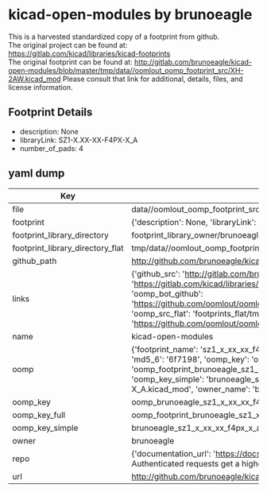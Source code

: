 # kicad-open-modules by brunoeagle  
This is a harvested standardized copy of a footprint from github.  
The original project can be found at:  
https://gitlab.com/kicad/libraries/kicad-footprints  
The original footprint can be found at:
http://gitlab.com/brunoeagle/kicad-open-modules/blob/master/tmp/data//oomlout_oomp_footprint_src/XH-2AW.kicad_mod
Please consult that link for additional, details, files, and license information.  
## Footprint Details
* description: None  
* libraryLink: SZ1-X.XX-XX-F4PX-X_A  
* number_of_pads: 4  
## yaml dump  
| Key | Value |  
| --- | --- |  
| file | data//oomlout_oomp_footprint_src/kicad-open-modules/SZ1-X.XX-XX-F4PX-X_A.kicad_mod |  
| footprint | {'description': None, 'libraryLink': 'SZ1-X.XX-XX-F4PX-X_A', 'number_of_pads': 4} |  
| footprint_library_directory | footprint_library_owner/brunoeagle_kicad-open-modules |  
| footprint_library_directory_flat | tmp/data//oomlout_oomp_footprint_src/footprints_flat/brunoeagle_sz1_x_xx_xx_f4px_x_a_sz1_x_xx_xx_f4px_x_a/working |  
| github_path | http://github.com/brunoeagle/kicad-open-modules/blob/master/tmp/data//oomlout_oomp_footprint_src/SZ1-X.XX-XX-F4PX-X_A.kicad_mod |  
| links | {'github_src': 'http://gitlab.com/brunoeagle/kicad-open-modules/blob/master/tmp/data//oomlout_oomp_footprint_src/XH-2AW.kicad_mod', 'github_src_repo': 'https://gitlab.com/kicad/libraries/kicad-footprints', 'oomp_bot': 'tmp/data//oomlout_oomp_footprint_src/footprints/brunoeagle_sz1_x_xx_xx_f4px_x_a_sz1_x_xx_xx_f4px_x_a/working', 'oomp_bot_github': 'https://github.com/oomlout/oomlout_oomp_footprint_bot/tree/main/tmp/data//oomlout_oomp_footprint_src/footprints/brunoeagle_sz1_x_xx_xx_f4px_x_a_sz1_x_xx_xx_f4px_x_a/working', 'oomp_src_flat': 'footprints_flat/tmp/data//oomlout_oomp_footprint_src/footprints_flat/brunoeagle_sz1_x_xx_xx_f4px_x_a_sz1_x_xx_xx_f4px_x_a/working', 'oomp_src_flat_github': 'https://github.com/oomlout/oomlout_oomp_footprint_src/tree/main/tmp/data//oomlout_oomp_footprint_src/footprints_flat/brunoeagle_sz1_x_xx_xx_f4px_x_a_sz1_x_xx_xx_f4px_x_a/working'} |  
| name | kicad-open-modules |  
| oomp | {'footprint_name': 'sz1_x_xx_xx_f4px_x_a', 'library_name': 'sz1_x_xx_xx_f4px_x_a_kicad_mod', 'md5': '6f7198457c51ea990afe5ebbc85ec40d', 'md5_10': '6f7198457c', 'md5_5': '6f719', 'md5_6': '6f7198', 'oomp_key': 'oomp_brunoeagle_sz1_x_xx_xx_f4px_x_a_sz1_x_xx_xx_f4px_x_a', 'oomp_key_extra': 'oomp_footprint_brunoeagle_sz1_x_xx_xx_f4px_x_a_sz1_x_xx_xx_f4px_x_a', 'oomp_key_full': 'oomp_footprint_brunoeagle_sz1_x_xx_xx_f4px_x_a_sz1_x_xx_xx_f4px_x_a_6f7198', 'oomp_key_simple': 'brunoeagle_sz1_x_xx_xx_f4px_x_a_sz1_x_xx_xx_f4px_x_a', 'original_filename': 'data//oomlout_oomp_footprint_src/kicad-open-modules/SZ1-X.XX-XX-F4PX-X_A.kicad_mod', 'owner_name': 'brunoeagle'} |  
| oomp_key | oomp_brunoeagle_sz1_x_xx_xx_f4px_x_a_sz1_x_xx_xx_f4px_x_a |  
| oomp_key_full | oomp_footprint_brunoeagle_sz1_x_xx_xx_f4px_x_a_sz1_x_xx_xx_f4px_x_a |  
| oomp_key_simple | brunoeagle_sz1_x_xx_xx_f4px_x_a_sz1_x_xx_xx_f4px_x_a |  
| owner | brunoeagle |  
| repo | {'documentation_url': 'https://docs.github.com/rest/overview/resources-in-the-rest-api#rate-limiting', 'message': "API rate limit exceeded for 84.66.142.224. (But here's the good news: Authenticated requests get a higher rate limit. Check out the documentation for more details.)"} |  
| url | http://github.com/brunoeagle/kicad-open-modules |  

